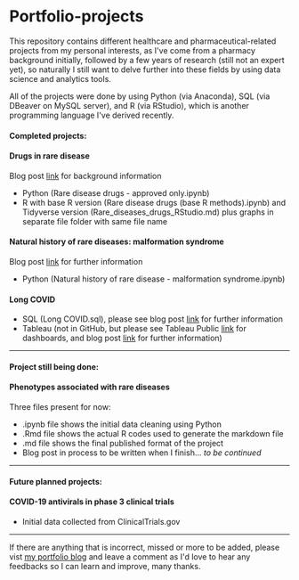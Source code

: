 # Portfolio-projects
This repository contains different healthcare and pharmaceutical-related projects from my personal interests, as I've come from a pharmacy background initially, followed by a few years of research (still not an expert yet), so naturally I still want to delve further into these fields by using data science and analytics tools.

All of the projects were done by using Python (via Anaconda), SQL (via DBeaver on MySQL server), and R (via RStudio), which is another programming language I've derived recently.


#### Completed projects:
#### Drugs in rare disease
Blog post [link](https://jhylinportfolio.wordpress.com/portfolio/python-project-rare-disease-drugs/) for background information
- Python (Rare disease drugs - approved only.ipynb)
- R with base R version (Rare disease drugs (base R methods).ipynb) and Tidyverse version (Rare_diseases_drugs_RStudio.md) plus graphs in separate file folder with same file name

#### Natural history of rare diseases: malformation syndrome
Blog post [link](https://jhylinportfolio.wordpress.com/portfolio/python-project-rare-diseases-malformation-syndrome/) for further information
- Python (Natural history of rare disease - malformation syndrome.ipynb)

#### Long COVID 
- SQL (Long COVID.sql), please see blog post [link](https://jhylinportfolio.wordpress.com/portfolio/sql-project-long-covid/) for further information
- Tableau (not in GitHub, but please see Tableau Public [link](https://public.tableau.com/app/profile/jennifer.hy.lin/viz/CharacterisinglongCOVID/Riskfactorswithclinicalassociations) for dashboards, and blog post [link](https://jhylinportfolio.wordpress.com/portfolio/tableau-project/) for further information)

---

#### Project still being done:
#### Phenotypes associated with rare diseases
Three files present for now:
* .ipynb file shows the initial data cleaning using Python
* .Rmd file shows the actual R codes used to generate the markdown file
* .md file shows the final published format of the project
* Blog post in process to be written when I finish... *to be continued*

---

#### Future planned projects:
#### COVID-19 antivirals in phase 3 clinical trials
* Initial data collected from ClinicalTrials.gov

---

If there are anything that is incorrect, missed or more to be added, please vist [my portfolio blog](https://jhylinportfolio.wordpress.com/project-type/data-analytics/) and leave a comment as I'd love to hear any feedbacks so I can learn and improve, many thanks.